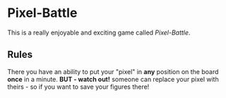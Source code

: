 # Pixel-Battle

This is a really enjoyable and exciting game called _Pixel-Battle_.

## Rules

There you have an ability to put your "pixel" in __any__ position on the board __once__ in a minute. __BUT - watch out!__ someone can replace your pixel with theirs - so if you want to save your figures there!
